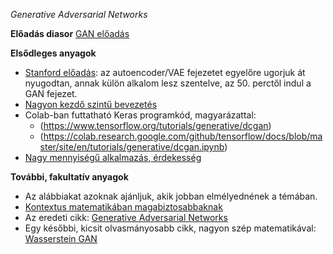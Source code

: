*Generative Adversarial Networks*

**Előadás diasor**
[GAN előadás](dl2022_gan.pdf)

**Elsődleges anyagok**

- [Stanford előadás](https://youtu.be/5WoItGTWV54?t=2996): az autoencoder/VAE fejezetet egyelőre ugorjuk át nyugodtan, annak külön alkalom lesz szentelve, az 50. perctől indul a GAN fejezet.
- [Nagyon kezdő szintű bevezetés](https://developers.google.com/machine-learning/gan)
- Colab-ban futtatható Keras programkód, magyarázattal:
    + (https://www.tensorflow.org/tutorials/generative/dcgan)
    + (https://colab.research.google.com/github/tensorflow/docs/blob/master/site/en/tutorials/generative/dcgan.ipynb)
- [Nagy mennyiségű alkalmazás, érdekesség](https://medium.com/@jonathan_hui/gan-some-cool-applications-of-gans-4c9ecca35900)


**További, fakultatív anyagok**

- Az alábbiakat azoknak ajánljuk, akik jobban elmélyednének a témában.
- [Kontextus matematikában magabiztosabbaknak](https://lilianweng.github.io/lil-log/2017/08/20/from-GAN-to-WGAN.html)
- Az eredeti cikk: [Generative Adversarial Networks](https://arxiv.org/abs/1406.2661)
- Egy későbbi, kicsit olvasmányosabb cikk, nagyon szép matematikával: [Wasserstein GAN](https://arxiv.org/abs/1701.07875)
